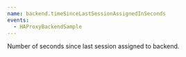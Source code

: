 ```yaml
---
name: backend.timeSinceLastSessionAssignedInSeconds
events:
  - HAProxyBackendSample
---
```


Number of seconds since last session assigned to backend.